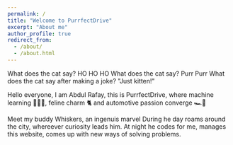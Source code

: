 ```yaml
---
permalink: /
title: "Welcome to PurrfectDrive"
excerpt: "About me"
author_profile: true
redirect_from: 
  - /about/
  - /about.html
---
```



What does the cat say?
HO HO HO
What does the cat say?
Purr Purr
What does the cat say after making a joke? "Just kitten!"

Hello everyone, I am Abdul Rafay, this is PurrfectDrive, where
machine learning 👨🏻‍💻, feline charm 🐈 and automotive passion converge 🏎💨

Meet my buddy Whiskers, an ingenuis marvel
During he day roams around the city, whereever curiosity leads him.
At night he codes for me, manages this website, comes up with new ways of solving problems.

